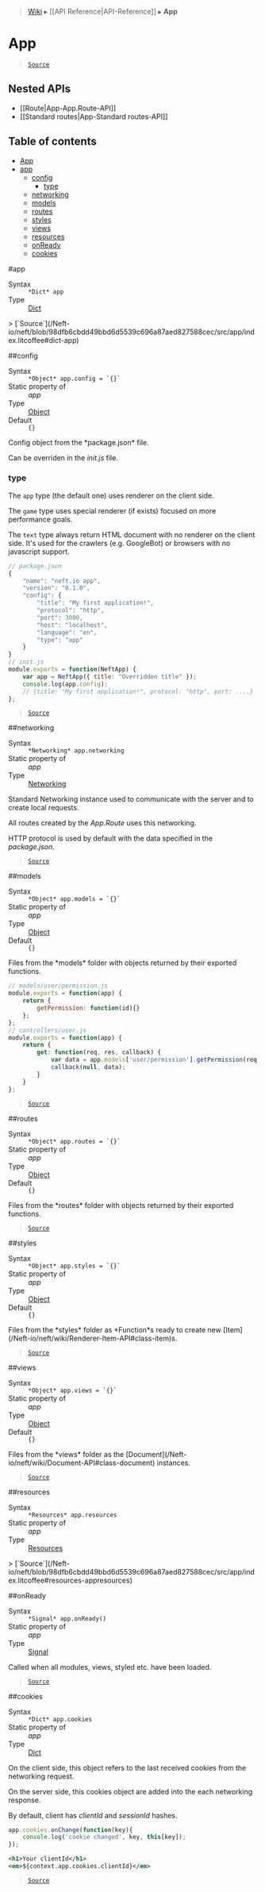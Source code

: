 > [Wiki](Home) ▸ [[API Reference|API-Reference]] ▸ **App**

# App

> [`Source`](/Neft-io/neft/blob/98dfb6cbdd49bbd6d5539c696a87aed827588cec/src/app/index.litcoffee)

## Nested APIs

* [[Route|App-App.Route-API]]
* [[Standard routes|App-Standard routes-API]]

## Table of contents
* [App](#app)
* [app](#app)
  * [config](#config)
    * [type](#type)
  * [networking](#networking)
  * [models](#models)
  * [routes](#routes)
  * [styles](#styles)
  * [views](#views)
  * [resources](#resources)
  * [onReady](#onready)
  * [cookies](#cookies)

#app
<dl><dt>Syntax</dt><dd><code>&#x2A;Dict&#x2A; app</code></dd><dt>Type</dt><dd><a href="/Neft-io/neft/wiki/Dict-API#class-dict">Dict</a></dd></dl>
> [`Source`](/Neft-io/neft/blob/98dfb6cbdd49bbd6d5539c696a87aed827588cec/src/app/index.litcoffee#dict-app)

##config
<dl><dt>Syntax</dt><dd><code>&#x2A;Object&#x2A; app.config = `{}`</code></dd><dt>Static property of</dt><dd><i>app</i></dd><dt>Type</dt><dd><a href="/Neft-io/neft/wiki/Utils-API#isobject">Object</a></dd><dt>Default</dt><dd><code>{}</code></dd></dl>
Config object from the *package.json* file.

Can be overriden in the *init.js* file.

### type

The `app` type (the default one) uses renderer on the client side.

The `game` type uses special renderer (if exists) focused on more performance goals.

The `text` type always return HTML document with no renderer on the client side.
It's used for the crawlers (e.g. GoogleBot) or browsers with no javascript support.

```javascript
// package.json
{
    "name": "neft.io app",
    "version": "0.1.0",
    "config": {
        "title": "My first application!",
        "protocol": "http",
        "port": 3000,
        "host": "localhost",
        "language": "en",
        "type": "app"
    }
}
// init.js
module.exports = function(NeftApp) {
    var app = NeftApp({ title: "Overridden title" });
    console.log(app.config);
    // {title: "My first application!", protocol: "http", port: ....}
};
```

> [`Source`](/Neft-io/neft/blob/98dfb6cbdd49bbd6d5539c696a87aed827588cec/src/app/index.litcoffee)

##networking
<dl><dt>Syntax</dt><dd><code>&#x2A;Networking&#x2A; app.networking</code></dd><dt>Static property of</dt><dd><i>app</i></dd><dt>Type</dt><dd><a href="/Neft-io/neft/wiki/Networking-API#class-networking">Networking</a></dd></dl>
Standard Networking instance used to communicate
with the server and to create local requests.

All routes created by the *App.Route* uses this networking.

HTTP protocol is used by default with the data specified in the *package.json*.

> [`Source`](/Neft-io/neft/blob/98dfb6cbdd49bbd6d5539c696a87aed827588cec/src/app/index.litcoffee#networking-appnetworking)

##models
<dl><dt>Syntax</dt><dd><code>&#x2A;Object&#x2A; app.models = `{}`</code></dd><dt>Static property of</dt><dd><i>app</i></dd><dt>Type</dt><dd><a href="/Neft-io/neft/wiki/Utils-API#isobject">Object</a></dd><dt>Default</dt><dd><code>{}</code></dd></dl>
Files from the *models* folder with objects returned by their exported functions.

```javascript
// models/user/permission.js
module.exports = function(app) {
    return {
        getPermission: function(id){}
    };
};
// controllers/user.js
module.exports = function(app) {
    return {
        get: function(req, res, callback) {
            var data = app.models['user/permission'].getPermission(req.params.userId);
            callback(null, data);
        }
    }
};
```

> [`Source`](/Neft-io/neft/blob/98dfb6cbdd49bbd6d5539c696a87aed827588cec/src/app/index.litcoffee#object-appmodels--)

##routes
<dl><dt>Syntax</dt><dd><code>&#x2A;Object&#x2A; app.routes = `{}`</code></dd><dt>Static property of</dt><dd><i>app</i></dd><dt>Type</dt><dd><a href="/Neft-io/neft/wiki/Utils-API#isobject">Object</a></dd><dt>Default</dt><dd><code>{}</code></dd></dl>
Files from the *routes* folder with objects returned by their exported functions.

> [`Source`](/Neft-io/neft/blob/98dfb6cbdd49bbd6d5539c696a87aed827588cec/src/app/index.litcoffee#object-approutes--)

##styles
<dl><dt>Syntax</dt><dd><code>&#x2A;Object&#x2A; app.styles = `{}`</code></dd><dt>Static property of</dt><dd><i>app</i></dd><dt>Type</dt><dd><a href="/Neft-io/neft/wiki/Utils-API#isobject">Object</a></dd><dt>Default</dt><dd><code>{}</code></dd></dl>
Files from the *styles* folder as *Function*s
ready to create new [Item](/Neft-io/neft/wiki/Renderer-Item-API#class-item)s.

> [`Source`](/Neft-io/neft/blob/98dfb6cbdd49bbd6d5539c696a87aed827588cec/src/app/index.litcoffee#object-appstyles--)

##views
<dl><dt>Syntax</dt><dd><code>&#x2A;Object&#x2A; app.views = `{}`</code></dd><dt>Static property of</dt><dd><i>app</i></dd><dt>Type</dt><dd><a href="/Neft-io/neft/wiki/Utils-API#isobject">Object</a></dd><dt>Default</dt><dd><code>{}</code></dd></dl>
Files from the *views* folder as the [Document](/Neft-io/neft/wiki/Document-API#class-document) instances.

> [`Source`](/Neft-io/neft/blob/98dfb6cbdd49bbd6d5539c696a87aed827588cec/src/app/index.litcoffee#object-appviews--)

##resources
<dl><dt>Syntax</dt><dd><code>&#x2A;Resources&#x2A; app.resources</code></dd><dt>Static property of</dt><dd><i>app</i></dd><dt>Type</dt><dd><a href="/Neft-io/neft/wiki/Resources-API#class-resources">Resources</a></dd></dl>
> [`Source`](/Neft-io/neft/blob/98dfb6cbdd49bbd6d5539c696a87aed827588cec/src/app/index.litcoffee#resources-appresources)

##onReady
<dl><dt>Syntax</dt><dd><code>&#x2A;Signal&#x2A; app.onReady()</code></dd><dt>Static property of</dt><dd><i>app</i></dd><dt>Type</dt><dd><a href="/Neft-io/neft/wiki/Signal-API#class-signal">Signal</a></dd></dl>
Called when all modules, views, styled etc. have been loaded.

> [`Source`](/Neft-io/neft/blob/98dfb6cbdd49bbd6d5539c696a87aed827588cec/src/app/index.litcoffee#signal-apponready)

##cookies
<dl><dt>Syntax</dt><dd><code>&#x2A;Dict&#x2A; app.cookies</code></dd><dt>Static property of</dt><dd><i>app</i></dd><dt>Type</dt><dd><a href="/Neft-io/neft/wiki/Dict-API#class-dict">Dict</a></dd></dl>
On the client side, this object refers to the last received cookies
from the networking request.

On the server side, this cookies object are added into the each networking response.

By default, client has *clientId* and *sessionId* hashes.

```javascript
app.cookies.onChange(function(key){
    console.log('cookie changed', key, this[key]);
});
```

```xml
<h1>Your clientId</h1>
<em>${context.app.cookies.clientId}</em>
```

> [`Source`](/Neft-io/neft/blob/98dfb6cbdd49bbd6d5539c696a87aed827588cec/src/app/index.litcoffee#dict-appcookies)

